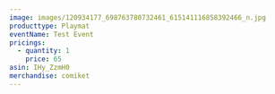 ```yaml
---
image: images/120934177_698763780732461_615141116858392466_n.jpg
producttype: Playmat
eventName: Test Event
pricings:
  - quantity: 1
    price: 65
asin: IHy_ZzmH0
merchandise: comiket
---
```


